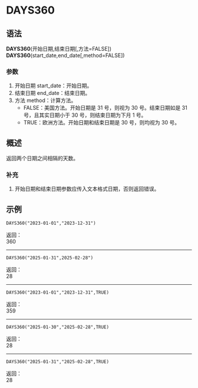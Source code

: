 # DAYS360

## 语法

**DAYS360**(开始日期,结束日期[,方法=FALSE])  
**DAYS360**(start_date,end_date[,method=FALSE])

### 参数

1. 开始日期 start_date：开始日期。
2. 结束日期 end_date：结束日期。
3. 方法 method：计算方法。
    - FALSE：美国方法。开始日期是 31 号，则视为 30 号。结束日期如是 31 号，且其实日期小于 30 号，则结束日期为下月 1 号。
    - TRUE：欧洲方法。开始日期和结束日期是 30 号，则均视为 30 号。

## 概述

返回两个日期之间相隔的天数。

### 补充

1. 开始日期和结束日期参数应传入文本格式日期，否则返回错误。

## 示例

```excel
DAYS360("2023-01-01","2023-12-31")
```

返回：  
360

---

```excel
DAYS360("2025-01-31",2025-02-28")
```

返回：  
28

---

```excel
DAYS360("2023-01-01","2023-12-31",TRUE)
```

返回：  
359

---

```excel
DAYS360("2025-01-30","2025-02-28",TRUE)
```

返回：  
28

---

```excel
DAYS360("2025-01-31","2025-02-28",TRUE)
```

返回：  
28
